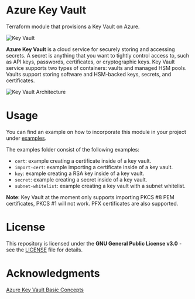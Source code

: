 # Azure Key Vault

Terraform module that provisions a Key Vault on Azure.

![Key Vault](https://tinyurl.com/y6gnrb5w)

**Azure Key Vault** is a cloud service for securely storing and accessing
secrets. A secret is anything that you want to tightly control access to, such
as API keys, passwords, certificates, or cryptographic keys. Key Vault service
supports two types of containers: vaults and managed HSM pools. Vaults support
storing software and HSM-backed keys, secrets, and certificates.

![Key Vault Architecture](https://tinyurl.com/yy9jqova)

# Usage

You can find an example on how to incorporate this module in your project under
[examples](https://tinyurl.com/y52m6fdp).

The examples folder consist of the following examples:

- `cert`: example creating a certificate inside of a key vault.
- `import-cert`: example importing a certificate inside of a key vault.
- `key`: example creating a RSA key inside of a key vault.
- `secret`: example creating a secret inside of a key vault.
- `subnet-whitelist`: example creating a key vault with a subnet whitelist.

**Note**: Key Vault at the moment only supports importing PKCS #8 PEM
certificates, PKCS #1 will not work. PFX certificates are also supported.

# License

This repository is licensed under the **GNU General Public License v3.0** - see
the [LICENSE](https://tinyurl.com/yyp4l35t) file for details.

# Acknowledgments

[Azure Key Vault Basic Concepts](https://tinyurl.com/y2tm9qqm)
